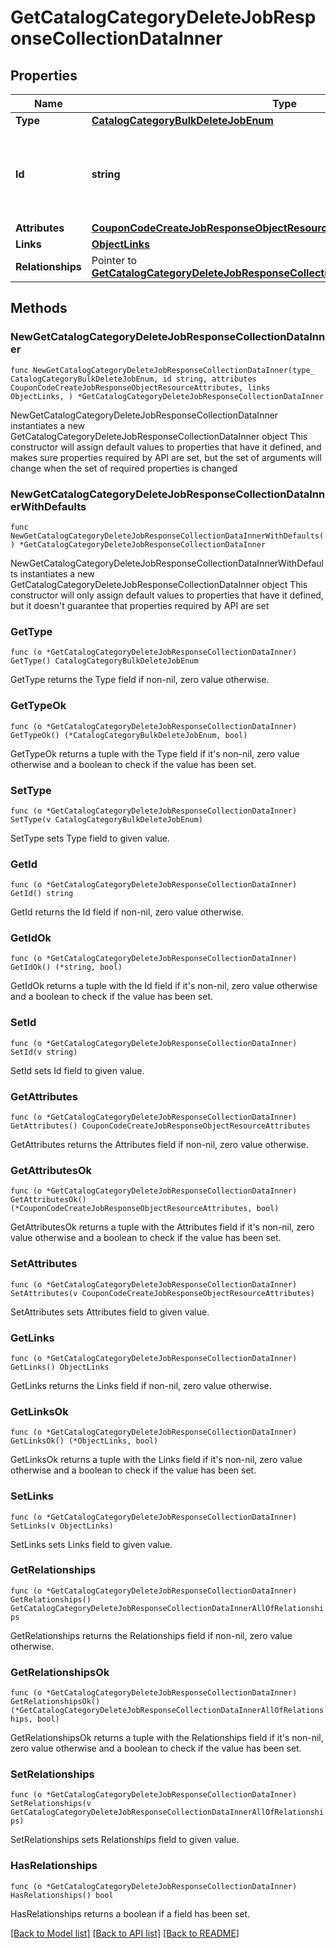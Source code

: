 # GetCatalogCategoryDeleteJobResponseCollectionDataInner

## Properties

Name | Type | Description | Notes
------------ | ------------- | ------------- | -------------
**Type** | [**CatalogCategoryBulkDeleteJobEnum**](CatalogCategoryBulkDeleteJobEnum.md) |  | 
**Id** | **string** | Unique identifier for retrieving the job. Generated by Klaviyo. | 
**Attributes** | [**CouponCodeCreateJobResponseObjectResourceAttributes**](CouponCodeCreateJobResponseObjectResourceAttributes.md) |  | 
**Links** | [**ObjectLinks**](ObjectLinks.md) |  | 
**Relationships** | Pointer to [**GetCatalogCategoryDeleteJobResponseCollectionDataInnerAllOfRelationships**](GetCatalogCategoryDeleteJobResponseCollectionDataInnerAllOfRelationships.md) |  | [optional] 

## Methods

### NewGetCatalogCategoryDeleteJobResponseCollectionDataInner

`func NewGetCatalogCategoryDeleteJobResponseCollectionDataInner(type_ CatalogCategoryBulkDeleteJobEnum, id string, attributes CouponCodeCreateJobResponseObjectResourceAttributes, links ObjectLinks, ) *GetCatalogCategoryDeleteJobResponseCollectionDataInner`

NewGetCatalogCategoryDeleteJobResponseCollectionDataInner instantiates a new GetCatalogCategoryDeleteJobResponseCollectionDataInner object
This constructor will assign default values to properties that have it defined,
and makes sure properties required by API are set, but the set of arguments
will change when the set of required properties is changed

### NewGetCatalogCategoryDeleteJobResponseCollectionDataInnerWithDefaults

`func NewGetCatalogCategoryDeleteJobResponseCollectionDataInnerWithDefaults() *GetCatalogCategoryDeleteJobResponseCollectionDataInner`

NewGetCatalogCategoryDeleteJobResponseCollectionDataInnerWithDefaults instantiates a new GetCatalogCategoryDeleteJobResponseCollectionDataInner object
This constructor will only assign default values to properties that have it defined,
but it doesn't guarantee that properties required by API are set

### GetType

`func (o *GetCatalogCategoryDeleteJobResponseCollectionDataInner) GetType() CatalogCategoryBulkDeleteJobEnum`

GetType returns the Type field if non-nil, zero value otherwise.

### GetTypeOk

`func (o *GetCatalogCategoryDeleteJobResponseCollectionDataInner) GetTypeOk() (*CatalogCategoryBulkDeleteJobEnum, bool)`

GetTypeOk returns a tuple with the Type field if it's non-nil, zero value otherwise
and a boolean to check if the value has been set.

### SetType

`func (o *GetCatalogCategoryDeleteJobResponseCollectionDataInner) SetType(v CatalogCategoryBulkDeleteJobEnum)`

SetType sets Type field to given value.


### GetId

`func (o *GetCatalogCategoryDeleteJobResponseCollectionDataInner) GetId() string`

GetId returns the Id field if non-nil, zero value otherwise.

### GetIdOk

`func (o *GetCatalogCategoryDeleteJobResponseCollectionDataInner) GetIdOk() (*string, bool)`

GetIdOk returns a tuple with the Id field if it's non-nil, zero value otherwise
and a boolean to check if the value has been set.

### SetId

`func (o *GetCatalogCategoryDeleteJobResponseCollectionDataInner) SetId(v string)`

SetId sets Id field to given value.


### GetAttributes

`func (o *GetCatalogCategoryDeleteJobResponseCollectionDataInner) GetAttributes() CouponCodeCreateJobResponseObjectResourceAttributes`

GetAttributes returns the Attributes field if non-nil, zero value otherwise.

### GetAttributesOk

`func (o *GetCatalogCategoryDeleteJobResponseCollectionDataInner) GetAttributesOk() (*CouponCodeCreateJobResponseObjectResourceAttributes, bool)`

GetAttributesOk returns a tuple with the Attributes field if it's non-nil, zero value otherwise
and a boolean to check if the value has been set.

### SetAttributes

`func (o *GetCatalogCategoryDeleteJobResponseCollectionDataInner) SetAttributes(v CouponCodeCreateJobResponseObjectResourceAttributes)`

SetAttributes sets Attributes field to given value.


### GetLinks

`func (o *GetCatalogCategoryDeleteJobResponseCollectionDataInner) GetLinks() ObjectLinks`

GetLinks returns the Links field if non-nil, zero value otherwise.

### GetLinksOk

`func (o *GetCatalogCategoryDeleteJobResponseCollectionDataInner) GetLinksOk() (*ObjectLinks, bool)`

GetLinksOk returns a tuple with the Links field if it's non-nil, zero value otherwise
and a boolean to check if the value has been set.

### SetLinks

`func (o *GetCatalogCategoryDeleteJobResponseCollectionDataInner) SetLinks(v ObjectLinks)`

SetLinks sets Links field to given value.


### GetRelationships

`func (o *GetCatalogCategoryDeleteJobResponseCollectionDataInner) GetRelationships() GetCatalogCategoryDeleteJobResponseCollectionDataInnerAllOfRelationships`

GetRelationships returns the Relationships field if non-nil, zero value otherwise.

### GetRelationshipsOk

`func (o *GetCatalogCategoryDeleteJobResponseCollectionDataInner) GetRelationshipsOk() (*GetCatalogCategoryDeleteJobResponseCollectionDataInnerAllOfRelationships, bool)`

GetRelationshipsOk returns a tuple with the Relationships field if it's non-nil, zero value otherwise
and a boolean to check if the value has been set.

### SetRelationships

`func (o *GetCatalogCategoryDeleteJobResponseCollectionDataInner) SetRelationships(v GetCatalogCategoryDeleteJobResponseCollectionDataInnerAllOfRelationships)`

SetRelationships sets Relationships field to given value.

### HasRelationships

`func (o *GetCatalogCategoryDeleteJobResponseCollectionDataInner) HasRelationships() bool`

HasRelationships returns a boolean if a field has been set.


[[Back to Model list]](../README.md#documentation-for-models) [[Back to API list]](../README.md#documentation-for-api-endpoints) [[Back to README]](../README.md)


